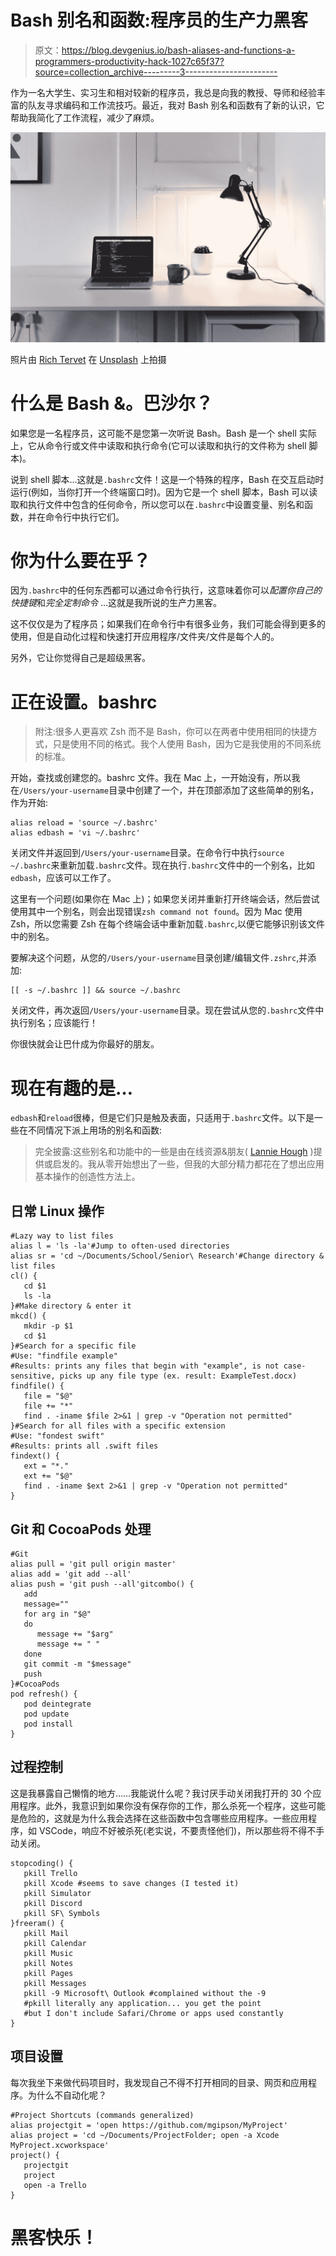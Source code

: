 # Bash 别名和函数:程序员的生产力黑客

> 原文：<https://blog.devgenius.io/bash-aliases-and-functions-a-programmers-productivity-hack-1027c65f37?source=collection_archive---------3----------------------->

作为一名大学生、实习生和相对较新的程序员，我总是向我的教授、导师和经验丰富的队友寻求编码和工作流技巧。最近，我对 Bash 别名和函数有了新的认识，它帮助我简化了工作流程，减少了麻烦。

![](img/83c87ea19d3491c5ad3e7298ad5148b9.png)

照片由 [Rich Tervet](https://unsplash.com/@richtervet?utm_source=medium&utm_medium=referral) 在 [Unsplash](https://unsplash.com?utm_source=medium&utm_medium=referral) 上拍摄

# 什么是 Bash &。巴沙尔？

如果您是一名程序员，这可能不是您第一次听说 Bash。Bash 是一个 shell 实际上，它从命令行或文件中读取和执行命令(它可以读取和执行的文件称为 shell 脚本)。

说到 shell 脚本…这就是`.bashrc`文件！这是一个特殊的程序，Bash 在交互启动时运行(例如，当你打开一个终端窗口时)。因为它是一个 shell 脚本，Bash 可以读取和执行文件中包含的任何命令，所以您可以在`.bashrc`中设置变量、别名和函数，并在命令行中执行它们。

# 你为什么要在乎？

因为`.bashrc`中的任何东西都可以通过命令行执行，这意味着你可以*配置你自己的快捷键*和*完全定制命令* …这就是我所说的生产力黑客。

这不仅仅是为了程序员；如果我们在命令行中有很多业务，我们可能会得到更多的使用，但是自动化过程和快速打开应用程序/文件夹/文件是每个人的。

另外，它让你觉得自己是超级黑客。

# 正在设置。bashrc

> 附注:很多人更喜欢 Zsh 而不是 Bash，你可以在两者中使用相同的快捷方式，只是使用不同的格式。我个人使用 Bash，因为它是我使用的不同系统的标准。

开始，查找或创建您的。bashrc 文件。我在 Mac 上，一开始没有，所以我在`/Users/your-username`目录中创建了一个，并在顶部添加了这些简单的别名，作为开始:

```
alias reload = 'source ~/.bashrc'
alias edbash = 'vi ~/.bashrc'
```

关闭文件并返回到`/Users/your-username`目录。在命令行中执行`source ~/.bashrc`来重新加载`.bashrc`文件。现在执行`.bashrc`文件中的一个别名，比如`edbash`，应该可以工作了。

这里有一个问题(如果你在 Mac 上)；如果您关闭并重新打开终端会话，然后尝试使用其中一个别名，则会出现错误`zsh command not found`。因为 Mac 使用 Zsh，所以您需要 Zsh 在每个终端会话中重新加载`.bashrc`,以便它能够识别该文件中的别名。

要解决这个问题，从您的`/Users/your-username`目录创建/编辑文件`.zshrc`,并添加:

```
[[ -s ~/.bashrc ]] && source ~/.bashrc
```

关闭文件，再次返回`/Users/your-username`目录。现在尝试从您的`.bashrc`文件中执行别名；应该能行！

你很快就会让巴什成为你最好的朋友。

# 现在有趣的是…

`edbash`和`reload`很棒，但是它们只是触及表面，只适用于`.bashrc`文件。以下是一些在不同情况下派上用场的别名和函数:

> 完全披露:这些别名和功能中的一些是由在线资源&朋友( [Lannie Hough](https://medium.com/u/fd975fd489b2?source=post_page-----1027c65f37--------------------------------) )提供或启发的。我从零开始想出了一些，但我的大部分精力都花在了想出应用基本操作的创造性方法上。

## 日常 Linux 操作

```
#Lazy way to list files
alias l = 'ls -la'#Jump to often-used directories
alias sr = 'cd ~/Documents/School/Senior\ Research'#Change directory & list files 
cl() {
   cd $1
   ls -la
}#Make directory & enter it
mkcd() {
   mkdir -p $1
   cd $1
}#Search for a specific file 
#Use: "findfile example"
#Results: prints any files that begin with "example", is not case-sensitive, picks up any file type (ex. result: ExampleTest.docx)
findfile() {
   file = "$@"
   file += "*"
   find . -iname $file 2>&1 | grep -v "Operation not permitted"
}#Search for all files with a specific extension
#Use: "fondest swift"
#Results: prints all .swift files
findext() {
   ext = "*."
   ext += "$@"
   find . -iname $ext 2>&1 | grep -v "Operation not permitted"
}
```

## Git 和 CocoaPods 处理

```
#Git
alias pull = 'git pull origin master'
alias add = 'git add --all'
alias push = 'git push --all'gitcombo() {
   add
   message=""
   for arg in "$@"
   do
      message += "$arg"
      message += " "
   done
   git commit -m "$message"
   push
}#CocoaPods
pod refresh() {
   pod deintegrate
   pod update
   pod install
}
```

## 过程控制

这是我暴露自己懒惰的地方……我能说什么呢？我讨厌手动关闭我打开的 30 个应用程序。此外，我意识到如果你没有保存你的工作，那么杀死一个程序，这些可能是危险的，这就是为什么我会选择在这些函数中包含哪些应用程序。一些应用程序，如 VSCode，响应不好被杀死(老实说，不要责怪他们)，所以那些将不得不手动关闭。

```
stopcoding() {
   pkill Trello
   pkill Xcode #seems to save changes (I tested it)
   pkill Simulator
   pkill Discord
   pkill SF\ Symbols
}freeram() {
   pkill Mail
   pkill Calendar
   pkill Music
   pkill Notes
   pkill Pages
   pkill Messages
   pkill -9 Microsoft\ Outlook #complained without the -9
   #pkill literally any application... you get the point
   #but I don't include Safari/Chrome or apps used constantly
}
```

## 项目设置

每次我坐下来做代码项目时，我发现自己不得不打开相同的目录、网页和应用程序。为什么不自动化呢？

```
#Project Shortcuts (commands generalized)
alias projectgit = 'open https://github.com/mgipson/MyProject'
alias project = 'cd ~/Documents/ProjectFolder; open -a Xcode MyProject.xcworkspace'
project() {
   projectgit
   project
   open -a Trello
}
```

# 黑客快乐！